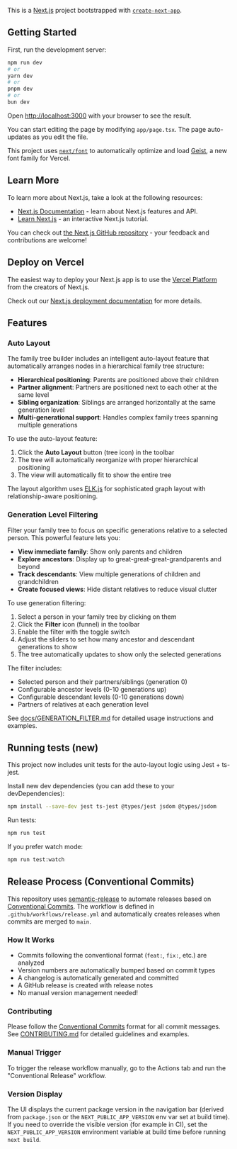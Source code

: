 This is a [Next.js](https://nextjs.org) project bootstrapped with [`create-next-app`](https://nextjs.org/docs/app/api-reference/cli/create-next-app).

## Getting Started

First, run the development server:

```bash
npm run dev
# or
yarn dev
# or
pnpm dev
# or
bun dev
```

Open [http://localhost:3000](http://localhost:3000) with your browser to see the result.

You can start editing the page by modifying `app/page.tsx`. The page auto-updates as you edit the file.

This project uses [`next/font`](https://nextjs.org/docs/app/building-your-application/optimizing/fonts) to automatically optimize and load [Geist](https://vercel.com/font), a new font family for Vercel.

## Learn More

To learn more about Next.js, take a look at the following resources:

- [Next.js Documentation](https://nextjs.org/docs) - learn about Next.js features and API.
- [Learn Next.js](https://nextjs.org/learn) - an interactive Next.js tutorial.

You can check out [the Next.js GitHub repository](https://github.com/vercel/next.js) - your feedback and contributions are welcome!

## Deploy on Vercel

The easiest way to deploy your Next.js app is to use the [Vercel Platform](https://vercel.com/new?utm_medium=default-template&filter=next.js&utm_source=create-next-app&utm_campaign=create-next-app-readme) from the creators of Next.js.

Check out our [Next.js deployment documentation](https://nextjs.org/docs/app/building-your-application/deploying) for more details.

## Features

### Auto Layout

The family tree builder includes an intelligent auto-layout feature that automatically arranges nodes in a hierarchical family tree structure:

- **Hierarchical positioning**: Parents are positioned above their children
- **Partner alignment**: Partners are positioned next to each other at the same level
- **Sibling organization**: Siblings are arranged horizontally at the same generation level
- **Multi-generational support**: Handles complex family trees spanning multiple generations

To use the auto-layout feature:
1. Click the **Auto Layout** button (tree icon) in the toolbar
2. The tree will automatically reorganize with proper hierarchical positioning
3. The view will automatically fit to show the entire tree

The layout algorithm uses [ELK.js](https://www.eclipse.org/elk/) for sophisticated graph layout with relationship-aware positioning.

### Generation Level Filtering

Filter your family tree to focus on specific generations relative to a selected person. This powerful feature lets you:

- **View immediate family**: Show only parents and children
- **Explore ancestors**: Display up to great-great-great-grandparents and beyond
- **Track descendants**: View multiple generations of children and grandchildren
- **Create focused views**: Hide distant relatives to reduce visual clutter

To use generation filtering:
1. Select a person in your family tree by clicking on them
2. Click the **Filter** icon (funnel) in the toolbar
3. Enable the filter with the toggle switch
4. Adjust the sliders to set how many ancestor and descendant generations to show
5. The tree automatically updates to show only the selected generations

The filter includes:
- Selected person and their partners/siblings (generation 0)
- Configurable ancestor levels (0-10 generations up)
- Configurable descendant levels (0-10 generations down)
- Partners of relatives at each generation level

See [docs/GENERATION_FILTER.md](docs/GENERATION_FILTER.md) for detailed usage instructions and examples.

## Running tests (new)

This project now includes unit tests for the auto-layout logic using Jest + ts-jest.

Install new dev dependencies (you can add these to your devDependencies):

```bash
npm install --save-dev jest ts-jest @types/jest jsdom @types/jsdom
```

Run tests:

```bash
npm run test
```

If you prefer watch mode:

```bash
npm run test:watch
```

## Release Process (Conventional Commits)

This repository uses [semantic-release](https://semantic-release.gitbook.io/) to automate releases based on [Conventional Commits](https://www.conventionalcommits.org/). The workflow is defined in `.github/workflows/release.yml` and automatically creates releases when commits are merged to `main`.

### How It Works

- Commits following the conventional format (`feat:`, `fix:`, etc.) are analyzed
- Version numbers are automatically bumped based on commit types
- A changelog is automatically generated and committed
- A GitHub release is created with release notes
- No manual version management needed!

### Contributing

Please follow the [Conventional Commits](https://www.conventionalcommits.org/) format for all commit messages. See [CONTRIBUTING.md](./CONTRIBUTING.md) for detailed guidelines and examples.

### Manual Trigger

To trigger the release workflow manually, go to the Actions tab and run the "Conventional Release" workflow.

### Version Display

The UI displays the current package version in the navigation bar (derived from `package.json` or the `NEXT_PUBLIC_APP_VERSION` env var set at build time). If you need to override the visible version (for example in CI), set the `NEXT_PUBLIC_APP_VERSION` environment variable at build time before running `next build`.
